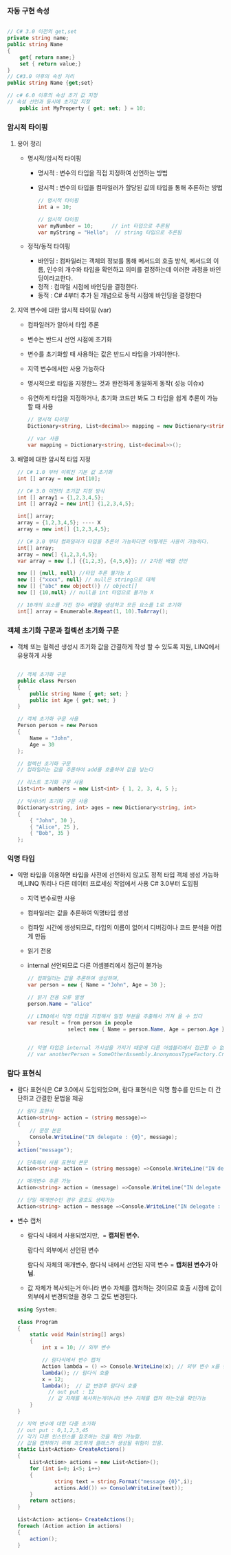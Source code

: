 ### 자동 구현 속성

```csharp

// C# 3.0 이전의 get,set
private string name;
public string Name
{
	get{ return name;}
	set { return value;}
}
// C#3.0 이후의 속성 처리 
public string Name {get;set}

// c# 6.0 이후의 속성 초기 값 지정 
// 속성 선언과 동시에 초기값 지정
    public int MyProperty { get; set; } = 10;
```

### 암시적 타이핑

1. 용어 정리 
    - 명시적/암시적 타이핑
        - 명시적 :  변수의 타입을 직접 지정하여 선언하는 방법
        - 암시적 :  변수의 타입을 컴파일러가 할당된 값의 타입을 통해 추론하는 방법
            
            ```csharp
            // 명시적 타이핑
            int a = 10;
            
            // 암시적 타이핑
            var myNumber = 10;      // int 타입으로 추론됨
            var myString = "Hello";  // string 타입으로 추론됨
            ```
            
    - 정적/동적 타이핑
        - 바인딩 : 컴파일러는 객체의 정보를 통해 메서드의 호출 방식, 메서드의 이름, 인수의 개수와 타입을 확인하고 의미를 결정하는데 이러한 과정을 바인딩이라고한다.
        - 정적 : 컴파일 시점에 바인딩을 결정한다.
        - 동적 : C# 4부터 추가 된 개념으로 동적 시점에 바인딩을 결정한다
        
         
        
2. 지역 변수에 대한 암시적 타이핑 (var)
    - 컴파일러가 알아서 타입 추론
    - 변수는 반드시 선언 시점에 초기화
    - 변수를 초기화할 때 사용하는 값은 반드시 타입을 가져야한다.
    - 지역 변수에서만 사용 가능하다
    - 명시적으로 타입을 지정한느 것과 완전하게 동일하게 동작( 성능 이슈x)
    - 유연하게 타입을 지정하거나, 초기화 코드만 봐도 그 타입을 쉽게 추론이 가능 할 때 사용
        
        ```csharp
        // 명시적 타이핑
        Dictionary<string, List<decimal>> mapping = new Dictionary<string, List<decimal>>();
        
        // var 사용
        var mapping = Dictionary<string, List<decimal>>();
        ```
        

1. 배열에 대한 암시적 타입 지정
    
    ```csharp
    // C# 1.0 부터 이뤄진 기본 값 초기화
    int [] array = new int[10];
    
    // C# 3.0 이전의 초기값 지정 방식
    int [] array1 = {1,2,3,4,5};
    int [] array2 = new int[] {1,2,3,4,5};
    
    int[] array; 
    array = {1,2,3,4,5}; ---- X
    array = new int[] {1,2,3,4,5};
    
    // C# 3.0 부터 컴파일러가 타입을 추론이 가능하다면 어떻게든 사용이 가능하다.
    int[] array;
    array = new[] {1,2,3,4,5};
    var array = new [,] {{1,2,3}, {4,5,6}}; // 2차원 배열 선언
    
    new [] {null, null} //타입 추론 불가능 X
    new [] {"xxxx", null} // null은 string으로 대체 
    new [] {"abc" new object()} // object[]
    new [] {10,null} // null을 int 타입으로 불가능 X   
    
    // 10개의 요소를 가진 정수 배열을 생성하고 모든 요소를 1로 초기화
    int[] array = Enumerable.Repeat(1, 10).ToArray();
    ```
    

### 객체 초기화 구문과 컬렉션 초기화 구문

- 객체 또는 컬렉션 생성시 초기화 값을 간결하게 작성 할 수 있도록 지원, LINQ에서 유용하게 사용
    
    ```csharp
    
    // 객체 초기화 구문
    public class Person
    {
        public string Name { get; set; }
        public int Age { get; set; }
    }
    
    // 객체 초기화 구문 사용
    Person person = new Person
    {
        Name = "John",
        Age = 30
    };
    
    // 컬렉션 초기화 구문 
    // 컴파일러는 값을 추론하여 add를 호출하여 값을 넣는다
    
    // 리스트 초기화 구문 사용 
    List<int> numbers = new List<int> { 1, 2, 3, 4, 5 };
    
    // 딕셔너리 초기화 구문 사용
    Dictionary<string, int> ages = new Dictionary<string, int>
    {
        { "John", 30 },
        { "Alice", 25 },
        { "Bob", 35 }
    };
    ```
    

### 익명 타입

- 익명 타입을 이용하면 타입을 사전에 선언하지 않고도 정적 타입 객체 생성 가능하며,LINQ 쿼리나 다른 데이터 프로세싱 작업에서 사용 C# 3.0부터 도입됨
    - 지역 변수로만 사용
    - 컴파일러는 값을 추론하여 익명타입 생성
    - 컴파일 시간에 생성되므로, 타입의 이름이 없어서 디버깅이나 코드 분석을 어렵게 만듬
    - 읽기 전용
    - internal 선언되므로 다른 어셈블리에서 접근이 불가능
        
        ```csharp
        // 컴파일러는 값을 추론하여 생성하며, 
        var person = new { Name = "John", Age = 30 };
        
        // 읽기 전용 오류 발생
        person.Name = "alice" 
        
        // LINQ에서 익명 타입을 지정해서 일정 부분을 추출해서 가져 올 수 있다
        var result = from person in people
                     select new { Name = person.Name, Age = person.Age };
                     
        
        // 익명 타입은 internal 가시성을 가지기 때문에 다른 어셈블리에서 접근할 수 없습니다.
        // var anotherPerson = SomeOtherAssembly.AnonymousTypeFactory.Create("Alice", 25);
        
        ```
        
    

### 람다 표현식

- 람다 표현식은 C# 3.0에서 도입되었으며, 람다 표현식은 익명 함수를 만드는 더 간단하고 간결한 문법을 제공
    
    ```csharp
    // 람다 표현식
    Action<string> action = (string message)=>
    {
    	// 문장 본문
    	Console.WriteLine("IN delegate : {0}", message);
    }
    action("message");
    
    // 단축해서 사용 표현식 본문
    Action<string> action = (string message) =>Console.WriteLine("IN delegate : {0}", message);
    
    // 매개변수 추론 가능
    Action<string> action = (message) =>Console.WriteLine("IN delegate : {0}", message);
    
    // 단일 매개변수인 경우 괄호도 생략가능
    Action<string> action = message =>Console.WriteLine("IN delegate : {0}", message);
    
    ```
    
- 변수 캡처
    - 람다식 내에서 사용되었지만,  = **캡처된 변수.**
        
        람다식 외부에서 선언된 변수
        
        람다식 자체의 매개변수, 람다식 내에서 선언된 지역 변수 = **캡처된 변수가 아님**.
        
    - 값 자체가 복사되는거 아니라 변수 자체를 캡처하는 것이므로 호출 시점에 값이 외부에서 변경되었을 경우 그 값도 변경된다.
    
    ```csharp
    using System;
    
    class Program
    {
        static void Main(string[] args)
        {
            int x = 10; // 외부 변수
    
            // 람다식에서 변수 캡처
            Action lambda = () => Console.WriteLine(x); // 외부 변수 x를 캡처
            lambda(); // 람다식 호출 
            x = 12;
            lambda();  // 값 변경후 람다식 호출 
    	      // out put : 12
    	      // 값 자체를 복사하는게아니라 변수 자체를 캡쳐 하는것을 확인가능
        }
    }
    
    // 지역 변수에 대한 다중 초기화
    // out put : 0,1,2,3,45
    // 각기 다른 인스턴스를 참조하는 것을 확인 가능함.
    // 값을 캡처하기 위해 과도하게 클래스가 생성될 위험이 있음.
    static List<Action> CreateActions()
    {
    	List<Action> actions = new List<Action>();
    	for (int i=0; i<5; i++)
    	{
    			string text = string.Format("message {0}",i);
    			actions.Add()) => ConsoleWriteLine(text));
    	}
    	return actions;
    }
    
    List<Action> actions= CreateActions();
    foreach (Action action in actions)
    {
    	action();
    }
    
    ```
